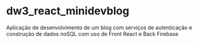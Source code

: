 # dw3_react_minidevblog
Aplicação de desenvolvimento de um blog com serviços de autenticação e construção de dados  noSQL com uso de Front React e Back Firebase
